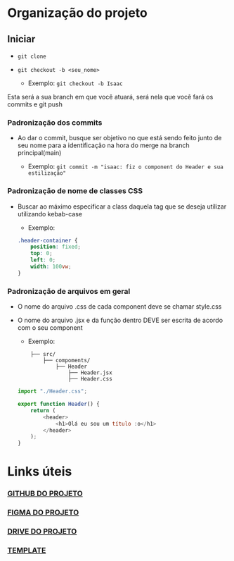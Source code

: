 # Organização do projeto

## Iniciar

-   `git clone`

-   `git checkout -b <seu_nome>`

    -   Exemplo: `git checkout -b Isaac`

Esta será a sua branch em que você atuará, será nela que você fará os commits e git push

### Padronização dos commits

-   Ao dar o commit, busque ser objetivo no que está sendo feito junto de seu nome para a identificação na hora do merge na branch principal(main)

    -   Exemplo: `git commit -m "isaac: fiz o component do Header e sua estilização"`

### Padronização de nome de classes CSS

-   Buscar ao máximo especificar a class daquela tag que se deseja utilizar utilizando kebab-case

    -   Exemplo:

    ```css
    .header-container {
        position: fixed;
        top: 0;
        left: 0;
        width: 100vw;
    }
    ```

### Padronização de arquivos em geral

-   O nome do arquivo .css de cada component deve se chamar style.css

-   O nome do arquivo .jsx e da função dentro DEVE ser escrita de acordo com o seu component

    -   Exemplo:

    ```
        ├── src/
            ├── compoments/
                ├── Header
                    ├── Header.jsx
                    ├── Header.css
    ```

    ```javascript
    import "./Header.css";

    export function Header() {
        return (
            <header>
                <h1>Olá eu sou um título :o</h1>
            </header>
        );
    }
    ```

# Links úteis

### [GITHUB DO PROJETO](https://github.com/digitalcollegebr/projeto-digital-store)

### [FIGMA DO PROJETO](https://www.figma.com/design/cfb4F7ZXMFQmvmTn3PKI4z/DRIP-STORE---DIGITAL-COLLEGE?node-id=22-30)

### [DRIVE DO PROJETO](https://drive.google.com/drive/folders/1LgU0dnoA8pJ2FDqNrIDYkTTE3yUz-Xfq?usp=sharing)

### [TEMPLATE](https://e-commerce-digital-drip-store.vercel.app)
